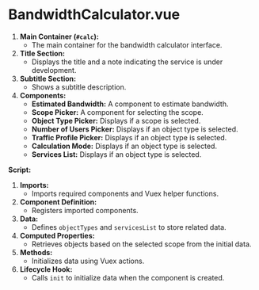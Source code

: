 # BandwidthCalculator.vue

1. **Main Container (`#calc`):**
   * The main container for the bandwidth calculator interface.
2. **Title Section:**
   * Displays the title and a note indicating the service is under development.
3. **Subtitle Section:**
   * Shows a subtitle description.
4. **Components:**
   * **Estimated Bandwidth:** A component to estimate bandwidth.
   * **Scope Picker:** A component for selecting the scope.
   * **Object Type Picker:** Displays if a scope is selected.
   * **Number of Users Picker:** Displays if an object type is selected.
   * **Traffic Profile Picker:** Displays if an object type is selected.
   * **Calculation Mode:** Displays if an object type is selected.
   * **Services List:** Displays if an object type is selected.

**Script:**

1. **Imports:**
   * Imports required components and Vuex helper functions.
2. **Component Definition:**
   * Registers imported components.
3. **Data:**
   * Defines `objectTypes` and `servicesList` to store related data.
4. **Computed Properties:**
   * Retrieves objects based on the selected scope from the initial data.
5. **Methods:**
   * Initializes data using Vuex actions.
6. **Lifecycle Hook:**
   * Calls `init` to initialize data when the component is created.
